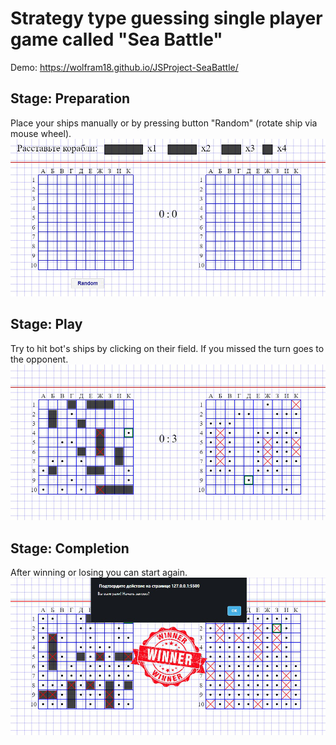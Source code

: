 # Strategy type guessing single player game called "Sea Battle"
Demo: https://wolfram18.github.io/JSProject-SeaBattle/
## Stage: Preparation
Place your ships manually or by pressing button "Random" (rotate ship via mouse wheel).
![Preparation](Images/Preparation.png)
## Stage: Play
Try to hit bot's ships by clicking on their field. If you missed the turn goes to the opponent.
![Play](Images/Play.png)
## Stage: Completion
After winning or losing you can start again.
![Completion](Images/Completion.png)
